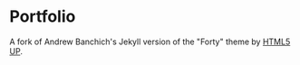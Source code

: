 # Portfolio

A fork of Andrew Banchich's Jekyll version of the "Forty" theme by [HTML5 UP](https://html5up.net/).
